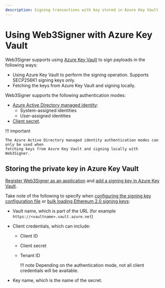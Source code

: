 ```yaml
---
description: Signing transactions with key stored in Azure Key Vault
---
```


# Using Web3Signer with Azure Key Vault

Web3Signer supports using [Azure Key Vault](https://azure.microsoft.com/en-au/services/key-vault/)
to sign payloads in the following ways:

* Using Azure Key Vault to perform the signing operation. Supports SECP256K1 signing keys only.
* Fetching the keys from Azure Key Vault and signing locally.

Web3Signer supports the following authentication modes:

* [Azure Active Directory managed identity]:
    * System-assigned identities
    * User-assigned identities
* [Client secret].

!!! important

    The Azure Active Directory managed identity authentication modes can only be used when
    fetching keys from Azure Key Vault and signing locally with Web3Signer.

## Storing the private key in Azure Key Vault

[Register Web3Signer as an application] and [add a signing key in Azure Key Vault].

Take note of the following to specify when [configuring the signing key configuration file] or [bulk
loading Ethereum 2.0 signing keys]:

* Vault name, which is part of the URL (for example `https://<vaultname>.vault.azure.net`)
* Client credentials, which can include:

    * Client ID
    * Client secret
    * Tenant ID

        !!! note
            Depending on the authentication mode, not all client credentials will be available.

* Key name, which is the name of the secret.

<!-- links -->
[configuring the signing key configuration file]: ../Use-Signing-Keys.md#using-key-configuration-files
[bulk loading Ethereum 2.0 signing keys]: ../Use-Signing-Keys.md#bulk-loading-ethereum-20-keys
[Register Web3Signer as an application]: https://docs.microsoft.com/en-us/azure/key-vault/general/authentication-fundamentals
[add a signing key in Azure Key Vault]: https://docs.microsoft.com/en-us/azure/key-vault/secrets/quick-create-portal#add-a-secret-to-key-vault
[Client secret]: https://docs.microsoft.com/en-us/azure/key-vault/secrets/about-secrets
[Azure Active Directory managed identity]: https://docs.microsoft.com/en-us/azure/app-service/overview-managed-identity?tabs=dotnet
